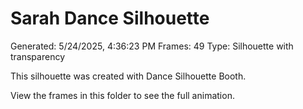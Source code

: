 # Sarah Dance Silhouette
Generated: 5/24/2025, 4:36:23 PM
Frames: 49
Type: Silhouette with transparency
    
This silhouette was created with Dance Silhouette Booth.
    
View the frames in this folder to see the full animation.